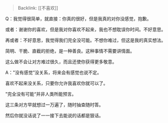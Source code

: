> Backlink: [[不喜欢]]

Q：我觉得很简单，就直接：你真的很好，但是我真的对你没感觉，抱歉。

或者：谢谢你的喜欢，但是我对你喜欢不起来，我也不想耽误你时间。不好意思。

再或者：不好意思，我觉得我们完全没可能。不想你难过，但这是我的真实想法。

简明、干脆、直截的拒绝，是一种善良。这种事情不需要讲情面。

这么做不会让对方难过很久，而且还使你获得更多敬意。

A："没有感觉”没关系，将来会有感觉也说不定。

喜欢不起来没关系，只要你允许我喜欢你就可以了。

"完全没有可能“并非人类所能预言。

这三条对方早就想过一万遍了，随时抽查随时答。

然后你就没话说了一一接下去能说的话都是狠话。
